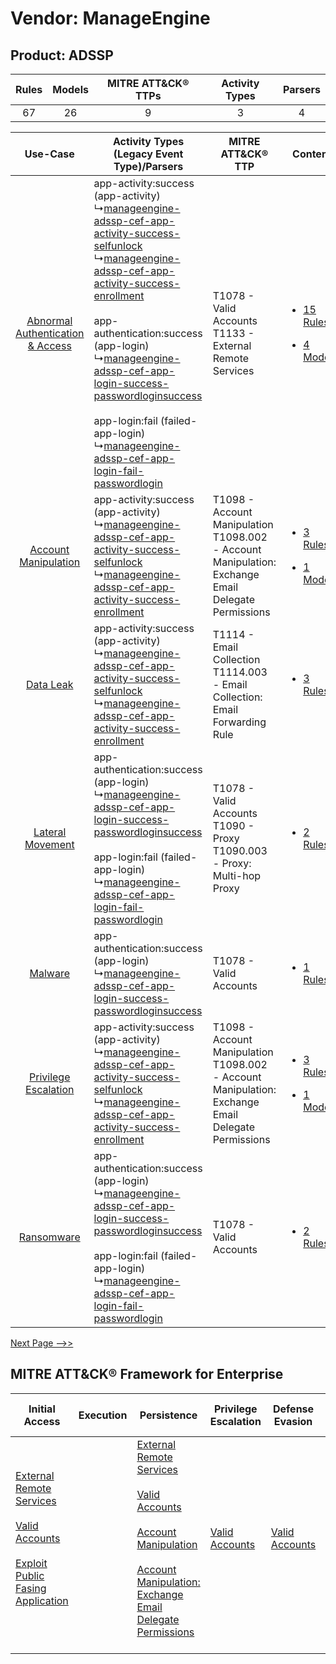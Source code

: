 Vendor: ManageEngine
====================
Product: ADSSP
--------------
| Rules | Models | MITRE ATT&CK® TTPs | Activity Types | Parsers |
|:-----:|:------:|:------------------:|:--------------:|:-------:|
|  67   |   26   |         9          |       3        |    4    |

|    Use-Case    | Activity Types (Legacy Event Type)/Parsers    | MITRE ATT&CK® TTP    | Content    |
|:----:| ---- | ---- | ---- |
| [Abnormal Authentication & Access](../../../UseCases/uc_abnormal_authentication_&_access.md) |  app-activity:success (app-activity)<br> ↳[manageengine-adssp-cef-app-activity-success-selfunlock](Ps/pC_manageengineadsspcefappactivitysuccessselfunlock.md)<br> ↳[manageengine-adssp-cef-app-activity-success-enrollment](Ps/pC_manageengineadsspcefappactivitysuccessenrollment.md)<br><br> app-authentication:success (app-login)<br> ↳[manageengine-adssp-cef-app-login-success-passwordloginsuccess](Ps/pC_manageengineadsspcefapploginsuccesspasswordloginsuccess.md)<br><br> app-login:fail (failed-app-login)<br> ↳[manageengine-adssp-cef-app-login-fail-passwordlogin](Ps/pC_manageengineadsspcefapploginfailpasswordlogin.md)<br> | T1078 - Valid Accounts<br>T1133 - External Remote Services<br>    | [<ul><li>15 Rules</li></ul><ul><li>4 Models</li></ul>](RM/r_m_manageengine_adssp_Abnormal_Authentication_&_Access.md) |
|    [Account Manipulation](../../../UseCases/uc_account_manipulation.md)    |  app-activity:success (app-activity)<br> ↳[manageengine-adssp-cef-app-activity-success-selfunlock](Ps/pC_manageengineadsspcefappactivitysuccessselfunlock.md)<br> ↳[manageengine-adssp-cef-app-activity-success-enrollment](Ps/pC_manageengineadsspcefappactivitysuccessenrollment.md)<br>    | T1098 - Account Manipulation<br>T1098.002 - Account Manipulation: Exchange Email Delegate Permissions<br> | [<ul><li>3 Rules</li></ul><ul><li>1 Models</li></ul>](RM/r_m_manageengine_adssp_Account_Manipulation.md)    |
|    [Data Leak](../../../UseCases/uc_data_leak.md)    |  app-activity:success (app-activity)<br> ↳[manageengine-adssp-cef-app-activity-success-selfunlock](Ps/pC_manageengineadsspcefappactivitysuccessselfunlock.md)<br> ↳[manageengine-adssp-cef-app-activity-success-enrollment](Ps/pC_manageengineadsspcefappactivitysuccessenrollment.md)<br>    | T1114 - Email Collection<br>T1114.003 - Email Collection: Email Forwarding Rule<br>    | [<ul><li>3 Rules</li></ul>](RM/r_m_manageengine_adssp_Data_Leak.md)    |
|    [Lateral Movement](../../../UseCases/uc_lateral_movement.md)    |  app-authentication:success (app-login)<br> ↳[manageengine-adssp-cef-app-login-success-passwordloginsuccess](Ps/pC_manageengineadsspcefapploginsuccesspasswordloginsuccess.md)<br><br> app-login:fail (failed-app-login)<br> ↳[manageengine-adssp-cef-app-login-fail-passwordlogin](Ps/pC_manageengineadsspcefapploginfailpasswordlogin.md)<br>    | T1078 - Valid Accounts<br>T1090 - Proxy<br>T1090.003 - Proxy: Multi-hop Proxy<br>    | [<ul><li>2 Rules</li></ul>](RM/r_m_manageengine_adssp_Lateral_Movement.md)    |
|    [Malware](../../../UseCases/uc_malware.md)    |  app-authentication:success (app-login)<br> ↳[manageengine-adssp-cef-app-login-success-passwordloginsuccess](Ps/pC_manageengineadsspcefapploginsuccesspasswordloginsuccess.md)<br>    | T1078 - Valid Accounts<br>    | [<ul><li>1 Rules</li></ul>](RM/r_m_manageengine_adssp_Malware.md)    |
|    [Privilege Escalation](../../../UseCases/uc_privilege_escalation.md)    |  app-activity:success (app-activity)<br> ↳[manageengine-adssp-cef-app-activity-success-selfunlock](Ps/pC_manageengineadsspcefappactivitysuccessselfunlock.md)<br> ↳[manageengine-adssp-cef-app-activity-success-enrollment](Ps/pC_manageengineadsspcefappactivitysuccessenrollment.md)<br>    | T1098 - Account Manipulation<br>T1098.002 - Account Manipulation: Exchange Email Delegate Permissions<br> | [<ul><li>3 Rules</li></ul><ul><li>1 Models</li></ul>](RM/r_m_manageengine_adssp_Privilege_Escalation.md)    |
|    [Ransomware](../../../UseCases/uc_ransomware.md)    |  app-authentication:success (app-login)<br> ↳[manageengine-adssp-cef-app-login-success-passwordloginsuccess](Ps/pC_manageengineadsspcefapploginsuccesspasswordloginsuccess.md)<br><br> app-login:fail (failed-app-login)<br> ↳[manageengine-adssp-cef-app-login-fail-passwordlogin](Ps/pC_manageengineadsspcefapploginfailpasswordlogin.md)<br>    | T1078 - Valid Accounts<br>    | [<ul><li>2 Rules</li></ul>](RM/r_m_manageengine_adssp_Ransomware.md)    |
[Next Page -->>](2_ds_manageengine_adssp.md)

MITRE ATT&CK® Framework for Enterprise
--------------------------------------
| Initial Access                                                                                                                                                                                                                         | Execution | Persistence                                                                                                                                                                                                                                                                                                                                 | Privilege Escalation                                                | Defense Evasion                                                     | Credential Access | Discovery | Lateral Movement | Collection                                                                                                                                                            | Command and Control                                                                                                                       | Exfiltration | Impact |
| -------------------------------------------------------------------------------------------------------------------------------------------------------------------------------------------------------------------------------------- | --------- | ------------------------------------------------------------------------------------------------------------------------------------------------------------------------------------------------------------------------------------------------------------------------------------------------------------------------------------------- | ------------------------------------------------------------------- | ------------------------------------------------------------------- | ----------------- | --------- | ---------------- | --------------------------------------------------------------------------------------------------------------------------------------------------------------------- | ----------------------------------------------------------------------------------------------------------------------------------------- | ------------ | ------ |
| [External Remote Services](https://attack.mitre.org/techniques/T1133)<br><br>[Valid Accounts](https://attack.mitre.org/techniques/T1078)<br><br>[Exploit Public Fasing Application](https://attack.mitre.org/techniques/T1190)<br><br> |           | [External Remote Services](https://attack.mitre.org/techniques/T1133)<br><br>[Valid Accounts](https://attack.mitre.org/techniques/T1078)<br><br>[Account Manipulation](https://attack.mitre.org/techniques/T1098)<br><br>[Account Manipulation: Exchange Email Delegate Permissions](https://attack.mitre.org/techniques/T1098/002)<br><br> | [Valid Accounts](https://attack.mitre.org/techniques/T1078)<br><br> | [Valid Accounts](https://attack.mitre.org/techniques/T1078)<br><br> |                   |           |                  | [Email Collection](https://attack.mitre.org/techniques/T1114)<br><br>[Email Collection: Email Forwarding Rule](https://attack.mitre.org/techniques/T1114/003)<br><br> | [Proxy: Multi-hop Proxy](https://attack.mitre.org/techniques/T1090/003)<br><br>[Proxy](https://attack.mitre.org/techniques/T1090)<br><br> |              |        |